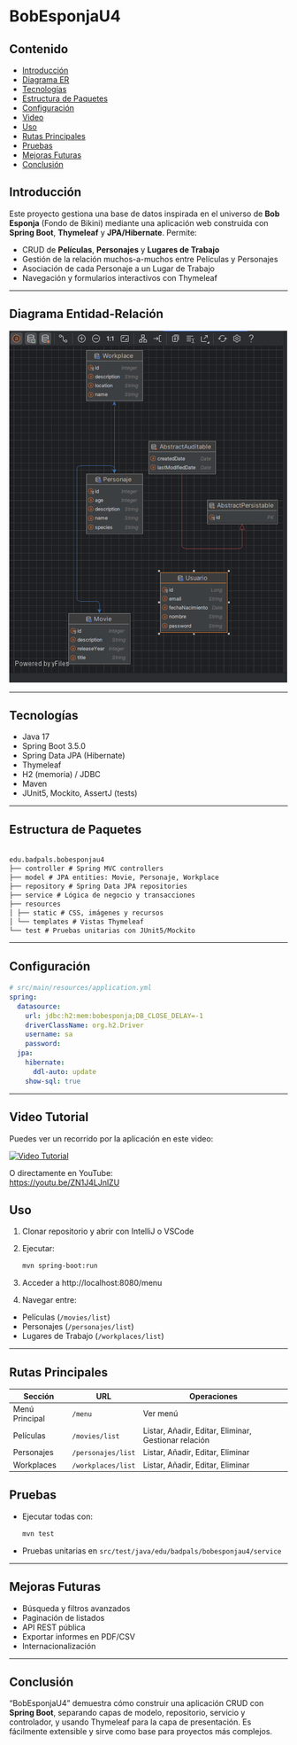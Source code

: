 # BobEsponjaU4


## Contenido
- [Introducción](#introducción)
- [Diagrama ER](#diagrama-entidad-relación)
- [Tecnologías](#tecnologías)
- [Estructura de Paquetes](#estructura-de-paquetes)
- [Configuración](#configuración)
- [Video](#video-tutorial)
- [Uso](#uso)
- [Rutas Principales](#rutas-principales)
- [Pruebas](#pruebas)
- [Mejoras Futuras](#mejoras-futuras)
- [Conclusión](#conclusión)

## Introducción

Este proyecto gestiona una base de datos inspirada en el universo de **Bob Esponja** (Fondo de Bikini) mediante una aplicación web construida con **Spring Boot**, **Thymeleaf** y **JPA/Hibernate**. Permite:

- CRUD de **Películas**, **Personajes** y **Lugares de Trabajo**
- Gestión de la relación muchos-a-muchos entre Películas y Personajes
- Asociación de cada Personaje a un Lugar de Trabajo
- Navegación y formularios interactivos con Thymeleaf  
---

## Diagrama Entidad-Relación

![Diagrama ER](src/main/resources/static/Diagrama.png)

---

## Tecnologías

- Java 17
- Spring Boot 3.5.0
- Spring Data JPA (Hibernate)
- Thymeleaf
- H2 (memoria) / JDBC
- Maven
- JUnit5, Mockito, AssertJ (tests)  

---

## Estructura de Paquetes
```

edu.badpals.bobesponjau4
├── controller # Spring MVC controllers
├── model # JPA entities: Movie, Personaje, Workplace
├── repository # Spring Data JPA repositories
├── service # Lógica de negocio y transacciones
├── resources
│ ├── static # CSS, imágenes y recursos
│ └── templates # Vistas Thymeleaf
└── test # Pruebas unitarias con JUnit5/Mockito

```
---

## Configuración

```yaml
# src/main/resources/application.yml
spring:
  datasource:
    url: jdbc:h2:mem:bobesponja;DB_CLOSE_DELAY=-1
    driverClassName: org.h2.Driver
    username: sa
    password:
  jpa:
    hibernate:
      ddl-auto: update
    show-sql: true
```

---


## Video Tutorial

Puedes ver un recorrido por la aplicación en este video:

[![Video Tutorial](https://img.youtube.com/vi/ZN1J4LJnlZU/0.jpg)](https://youtu.be/ZN1J4LJnlZU)

O directamente en YouTube:  
https://youtu.be/ZN1J4LJnlZU

## Uso

1. Clonar repositorio y abrir con IntelliJ o VSCode
2. Ejecutar:
   ```bash
   mvn spring-boot:run
   ```
3. Acceder a http://localhost:8080/menu

4. Navegar entre:

- Películas (`/movies/list`)
- Personajes (`/personajes/list`)
- Lugares de Trabajo (`/workplaces/list`)

---

## Rutas Principales

| Sección         | URL                     | Operaciones                                          |
|-----------------|-------------------------|------------------------------------------------------|
| Menú Principal  | `/menu`                 | Ver menú                                             |
| Películas       | `/movies/list`          | Listar, Añadir, Editar, Eliminar, Gestionar relación |
| Personajes      | `/personajes/list`      | Listar, Añadir, Editar, Eliminar                     |
| Workplaces      | `/workplaces/list`      | Listar, Añadir, Editar, Eliminar                     |


## Pruebas

- Ejecutar todas con:
  ```bash
  mvn test
  ```

- Pruebas unitarias en `src/test/java/edu/badpals/bobesponjau4/service`

---

## Mejoras Futuras

- Búsqueda y filtros avanzados
- Paginación de listados
- API REST pública
- Exportar informes en PDF/CSV
- Internacionalización

---

## Conclusión

“BobEsponjaU4” demuestra cómo construir una aplicación CRUD con **Spring Boot**, separando capas de modelo, repositorio, servicio y controlador, y usando Thymeleaf para la capa de presentación. Es fácilmente extensible y sirve como base para proyectos más complejos.

  
